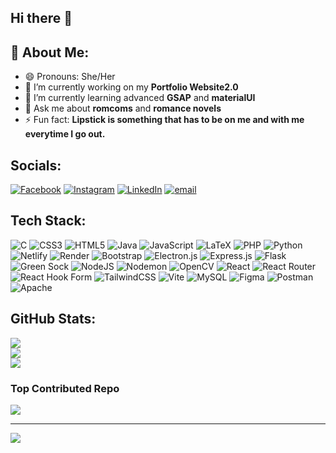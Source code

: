 ## Hi there 👋

<!--
**ankanaghosh2001/ankanaghosh2001** is a ✨ _special_ ✨ repository because its `README.md` (this file) appears on your GitHub profile.
-->

## :bear: About Me:
- 😄 Pronouns: She/Her
- 🔭 I’m currently working on my **Portfolio Website2.0**
- 🌱 I’m currently learning advanced **GSAP** and **materialUI**
- 💬 Ask me about **romcoms** and **romance novels**
- ⚡ Fun fact: **Lipstick is something that has to be on me and with me everytime I go out.**


## Socials:
[![Facebook](https://img.shields.io/badge/Facebook-%231877F2.svg?logo=Facebook&logoColor=white)](https://www.facebook.com/profile.php?id=100080215274898) [![Instagram](https://img.shields.io/badge/Instagram-%23E4405F.svg?logo=Instagram&logoColor=white)](https://instagram.com/ankana.is.here/) [![LinkedIn](https://img.shields.io/badge/LinkedIn-%230077B5.svg?logo=linkedin&logoColor=white)](https://linkedin.com/in/ankana-ghosh/) [![email](https://img.shields.io/badge/Email-D14836?logo=gmail&logoColor=white)](mailto:ankanaghosh1111@gmail.com) 

## Tech Stack:
![C](https://img.shields.io/badge/c-%2300599C.svg?style=flat&logo=c&logoColor=white) ![CSS3](https://img.shields.io/badge/css3-%231572B6.svg?style=flat&logo=css3&logoColor=white) ![HTML5](https://img.shields.io/badge/html5-%23E34F26.svg?style=flat&logo=html5&logoColor=white) ![Java](https://img.shields.io/badge/java-%23ED8B00.svg?style=flat&logo=openjdk&logoColor=white) ![JavaScript](https://img.shields.io/badge/javascript-%23323330.svg?style=flat&logo=javascript&logoColor=%23F7DF1E) ![LaTeX](https://img.shields.io/badge/latex-%23008080.svg?style=flat&logo=latex&logoColor=white) ![PHP](https://img.shields.io/badge/php-%23777BB4.svg?style=flat&logo=php&logoColor=white) ![Python](https://img.shields.io/badge/python-3670A0?style=flat&logo=python&logoColor=ffdd54) ![Netlify](https://img.shields.io/badge/netlify-%23000000.svg?style=flat&logo=netlify&logoColor=#00C7B7) ![Render](https://img.shields.io/badge/Render-%46E3B7.svg?style=flat&logo=render&logoColor=white) ![Bootstrap](https://img.shields.io/badge/bootstrap-%238511FA.svg?style=flat&logo=bootstrap&logoColor=white) ![Electron.js](https://img.shields.io/badge/Electron-191970?style=flat&logo=Electron&logoColor=white) ![Express.js](https://img.shields.io/badge/express.js-%23404d59.svg?style=flat&logo=express&logoColor=%2361DAFB) ![Flask](https://img.shields.io/badge/flask-%23000.svg?style=flat&logo=flask&logoColor=white) ![Green Sock](https://img.shields.io/badge/green%20sock-88CE02?style=flat&logo=greensock&logoColor=white) ![NodeJS](https://img.shields.io/badge/node.js-6DA55F?style=flat&logo=node.js&logoColor=white) ![Nodemon](https://img.shields.io/badge/NODEMON-%23323330.svg?style=flat&logo=nodemon&logoColor=%BBDEAD) ![OpenCV](https://img.shields.io/badge/opencv-%23white.svg?style=flat&logo=opencv&logoColor=white) ![React](https://img.shields.io/badge/react-%2320232a.svg?style=flat&logo=react&logoColor=%2361DAFB) ![React Router](https://img.shields.io/badge/React_Router-CA4245?style=flat&logo=react-router&logoColor=white) ![React Hook Form](https://img.shields.io/badge/React%20Hook%20Form-%23EC5990.svg?style=flat&logo=reacthookform&logoColor=white) ![TailwindCSS](https://img.shields.io/badge/tailwindcss-%2338B2AC.svg?style=flat&logo=tailwind-css&logoColor=white) ![Vite](https://img.shields.io/badge/vite-%23646CFF.svg?style=flat&logo=vite&logoColor=white) ![MySQL](https://img.shields.io/badge/mysql-4479A1.svg?style=flat&logo=mysql&logoColor=white) ![Figma](https://img.shields.io/badge/figma-%23F24E1E.svg?style=flat&logo=figma&logoColor=white) ![Postman](https://img.shields.io/badge/Postman-FF6C37?style=flat&logo=postman&logoColor=white) ![Apache](https://img.shields.io/badge/apache-%23D42029.svg?style=flat&logo=apache&logoColor=white)
## GitHub Stats:
![](https://github-readme-stats.vercel.app/api?username=ankanaghosh2001&theme=dracula&hide_border=false&include_all_commits=false&count_private=false)<br/>
![](https://nirzak-streak-stats.vercel.app/?user=ankanaghosh2001&theme=dracula&hide_border=false)<br/>
![](https://github-readme-stats.vercel.app/api/top-langs/?username=ankanaghosh2001&theme=dracula&hide_border=false&include_all_commits=false&count_private=false&layout=compact)

### Top Contributed Repo
![](https://github-contributor-stats.vercel.app/api?username=ankanaghosh2001&limit=5&theme=dracula&combine_all_yearly_contributions=true)

---
[![](https://visitcount.itsvg.in/api?id=ankanaghosh2001&icon=5&color=5)](https://visitcount.itsvg.in)

<!-- Proudly created with GPRM ( https://gprm.itsvg.in ) -->
